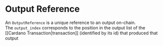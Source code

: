 # Output Reference
An `OutputReference` is a unique reference to an output on-chain. The `output_index` corresponds to the position in the output list of the [[Cardano Transaction|transaction]] (identified by its id) that produced that output
